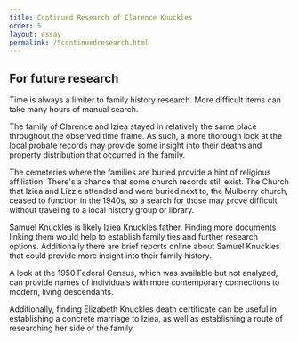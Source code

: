 ```yaml
---
title: Continued Research of Clarence Knuckles
order: 5
layout: essay
permalink: /5continuedresearch.html
---
```



## For future research

Time is always a limiter to family history research. More difficult items can take many hours of manual search.

The family of Clarence and Iziea stayed in relatively the same place throughout the observed time frame. As such, a more thorough look at the local probate records may provide some insight into their deaths and property distribution that occurred in the family.  

The cemeteries where the families are buried provide a hint of religious affiliation. There's a chance that some church records still exist. The Church that Iziea and Lizzie attended and were buried next to, the Mulberry church, ceased to function in the 1940s, so a search for those may prove difficult without traveling to a local history group or library.

Samuel Knuckles is likely Iziea Knuckles father. Finding more documents linking them would help to establish family ties and further research options. Additionally there are brief reports online about Samuel Knuckles that could provide more insight into their family history.

A look at the 1950 Federal Census, which was available but not analyzed, can provide names of individuals with more contemporary connections to modern, living descendants. 

Additionally, finding Elizabeth Knuckles death certificate can be useful in establishing a concrete marriage to Iziea, as well as establishing a route of researching her side of the family.









